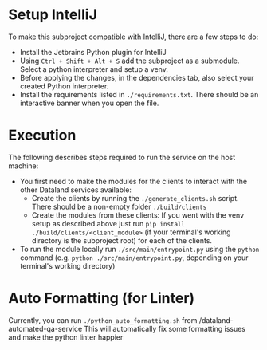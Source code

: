 # Setup IntelliJ

To make this subproject compatible with IntelliJ, there are a few steps to do:
- Install the Jetbrains Python plugin for IntelliJ
- Using `Ctrl + Shift + Alt + S` add the subproject as a submodule.
Select a python interpreter and setup a venv.
- Before applying the changes, in the dependencies tab, also select your created Python interpreter.
- Install the requirements listed in `./requirements.txt`. There should be an interactive banner when you open the file.

# Execution

The following describes steps required to run the service on the host machine:
- You first need to make the modules for the clients to interact with the other Dataland services available:
  - Create the clients by running the `./generate_clients.sh` script. There should be a non-empty folder `./build/clients`
  - Create the modules from these clients: If you went with the venv setup as described above just run 
`pip install ./build/clients/<client_module>` (if your terminal's working directory is the subproject root) for each of the clients.
- To run the module locally run `./src/main/entrypoint.py` using the `python` command 
(e.g. `python ./src/main/entrypoint.py`, depending on your terminal's working directory)

# Auto Formatting (for Linter)

Currently, you can run `./python_auto_formatting.sh` from /dataland-automated-qa-service
This will automatically fix some formatting issues and make the python linter happier